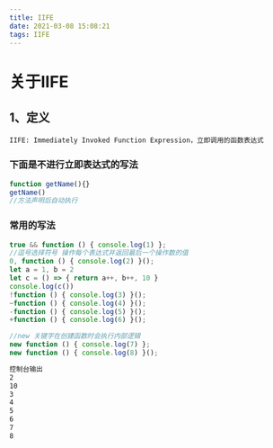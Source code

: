 ```yaml
---
title: IIFE
date: 2021-03-08 15:08:21
tags: IIFE
---
```

# 关于IIFE

## 1、定义
``` text
IIFE: Immediately Invoked Function Expression，立即调用的函数表达式
```
### 下面是不进行立即表达式的写法

```javascript
function getName(){}
getName()
//方法声明后自动执行
```
### 常用的写法
```javascript
true && function () { console.log(1) };
//逗号选择符号 操作每个表达式并返回最后一个操作数的值
0, function () { console.log(2) }();
let a = 1, b = 2
let c = () => { return a++, b++, 10 }
console.log(c())
!function () { console.log(3) }();
~function () { console.log(4) }();
-function () { console.log(5) }();
+function () { console.log(6) }();

//new 关键字在创建函数时会执行内部逻辑
new function () { console.log(7) };
new function () { console.log(8) }();
```
``` bash
控制台输出
2
10
3
4
5
6
7
8
```



